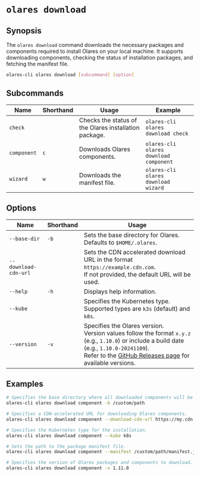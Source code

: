# `olares download`

## Synopsis
The `olares download` command downloads the necessary packages and components required to install Olares on your local machine. It supports downloading components, checking the status of installation packages, and fetching the manifest file.

```bash
olares-cli olares download [subcommand] [option]
```

## Subcommands

| Name        | Shorthand | Usage                                                 | Example                                |
|-------------|-----------|-------------------------------------------------------|----------------------------------------|
| `check`     |           | Checks the status of the Olares installation package. | `olares-cli olares download check`     |
| `component` | `c`       | Downloads Olares components.                          | `olares-cli olares download component` |
| `wizard`    | `w`       | Downloads the manifest file.                          | `olares-cli olares download wizard`    |

## Options

| Name                 | Shorthand | Usage                                                                                                                                                                                                                                                 |
|----------------------|-----------|-------------------------------------------------------------------------------------------------------------------------------------------------------------------------------------------------------------------------------------------------------|
| `--base-dir`         | `-b`      | Sets the base directory for Olares.<br> Defaults to `$HOME/.olares`.                                                                                                                                                                                  |
| `--download-cdn-url` |           | Sets the CDN accelerated download URL in the format `https://example.cdn.com`. <br>If not provided, the default URL will be used.                                                                                                                     |
| `--help`             | `-h`      | Displays help information.                                                                                                                                                                                                                            |
| `--kube`             |           | Specifies the Kubernetes type. <br>Supported types are `k3s` (default) and `k8s`.                                                                                                                                                                     |
| `--version`          | `-v`      | Specifies the Olares version. <br>Version values follow the format `x.y.z` (e.g., `1.10.0`) or include a build date (e.g., `1.10.0-20241109`).<br> Refer to the [GitHub Releases page](https://github.com/beclab/Olares/releases) for available versions. |

## Examples
```bash
# Specifies the base directory where all downloaded components will be stored.
olares-cli olares download component -b /custom/path

# Specifies a CDN-accelerated URL for downloading Olares components.
olares-cli olares download component --download-cdn-url https://my.cdn.com

# Specifies the Kubernetes type for the installation.
olares-cli olares download component --kube k8s

# Sets the path to the package manifest file.
olares-cli olares download component --manifest /custom/path/manifest.json

# Specifies the version of Olares packages and components to download.
olares-cli olares download component -v 1.11.0
```


